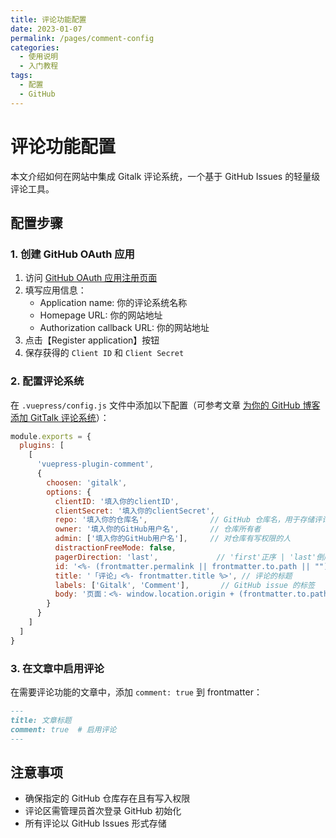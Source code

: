 ```yaml
---
title: 评论功能配置
date: 2023-01-07
permalink: /pages/comment-config
categories: 
  - 使用说明
  - 入门教程
tags: 
  - 配置
  - GitHub
---
```


# 评论功能配置

本文介绍如何在网站中集成 Gitalk 评论系统，一个基于 GitHub Issues 的轻量级评论工具。

## 配置步骤

### 1. 创建 GitHub OAuth 应用

1. 访问 [GitHub OAuth 应用注册页面](https://github.com/settings/applications/new)
2. 填写应用信息：
   - Application name: 你的评论系统名称
   - Homepage URL: 你的网站地址
   - Authorization callback URL: 你的网站地址
3. 点击【Register application】按钮
4. 保存获得的 `Client ID` 和 `Client Secret`

### 2. 配置评论系统

在 `.vuepress/config.js` 文件中添加以下配置（可参考文章 [为你的 GitHub 博客添加 GitTalk 评论系统](https://juejin.cn/post/7088260507177582622)）：

```js
module.exports = {
  plugins: [
    [
      'vuepress-plugin-comment',
      {
        choosen: 'gitalk', 
        options: {
          clientID: '填入你的clientID',
          clientSecret: '填入你的clientSecret',
          repo: '填入你的仓库名',              // GitHub 仓库名，用于存储评论
          owner: '填入你的GitHub用户名',       // 仓库所有者
          admin: ['填入你的GitHub用户名'],     // 对仓库有写权限的人
          distractionFreeMode: false,
          pagerDirection: 'last',             // 'first'正序 | 'last'倒序
          id: '<%- (frontmatter.permalink || frontmatter.to.path || "").slice(-16) %>', // 页面的唯一标识
          title: '「评论」<%- frontmatter.title %>', // 评论的标题
          labels: ['Gitalk', 'Comment'],       // GitHub issue 的标签
          body: '页面：<%- window.location.origin + (frontmatter.to.path || window.location.pathname) %>' // 内容
        }
      }
    ]
  ]
}
```

### 3. 在文章中启用评论

在需要评论功能的文章中，添加 `comment: true` 到 frontmatter：

```markdown
---
title: 文章标题
comment: true  # 启用评论
---
```

## 注意事项

- 确保指定的 GitHub 仓库存在且有写入权限
- 评论区需管理员首次登录 GitHub 初始化
- 所有评论以 GitHub Issues 形式存储
